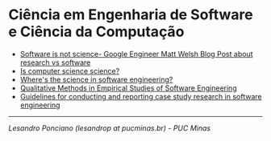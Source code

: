 # Ciência em Engenharia de Software e Ciência da Computação

* [Software is not science- Google Engineer Matt Welsh Blog Post about research vs software](http://matt-welsh.blogspot.com/2011/11/software-is-not-science.html?m=1)
* [Is computer science science?](https://dl.acm.org/doi/10.1145/1053291.1053309)
* [Where's the science in software engineering?](https://ubiquity.acm.org/article.cfm?id=2590529)
* [Qualitative Methods in Empirical Studies
of Software Engineering](https://doi.org/10.1109/32.799955)
* [Guidelines for conducting and reporting case study
research in software engineering](https://doi.org/10.1007/s10664-008-9102-8)

---

_Lesandro Ponciano (lesandrop at pucminas.br) - PUC Minas_